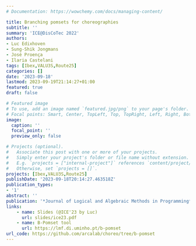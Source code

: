 ```yaml
---
# Documentation: https://wowchemy.com/docs/managing-content/

title: Branching pomsets for choreographies
subtitle: ''
summary: 'ICE@DisCoTec 2022'
authors:
- Luc Edixhoven
- Sung-Shik Jongmans
- José Proença
- Ilaria Castelani
tags: [Ibex,VALU3S,Route25]
categories: []
date: '2023-09-18'
lastmod: 2023-09-19T21:14:27+01:00
featured: true
draft: false

# Featured image
# To use, add an image named `featured.jpg/png` to your page's folder.
# Focal points: Smart, Center, TopLeft, Top, TopRight, Left, Right, BottomLeft, Bottom, BottomRight.
image:
  caption: ''
  focal_point: ''
  preview_only: false

# Projects (optional).
#   Associate this post with one or more of your projects.
#   Simply enter your project's folder or file name without extension.
#   E.g. `projects = ["internal-project"]` references `content/project/deep-learning/index.md`.
#   Otherwise, set `projects = []`.
projects: [Ibex,VALU3S,Route25]
publishDate: '2023-09-18T20:14:27.463518Z'
publication_types:
- '1'
abstract: ''
publication: '*Journal of Logical and Algebraic Methods in Programming*'
links:
    - name: Slides (@ICE'23 by Luc)
      url: slides/ice23.pdf
    - name: B-Pomset tool
      url: https://lmf.di.uminho.pt/b-pomset
url_code: https://github.com/arcalab/choreo/tree/b-pomset
---
```

